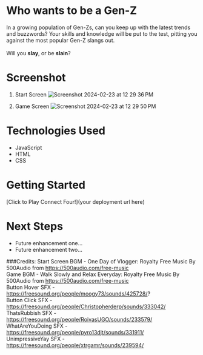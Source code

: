 # Who wants to be a Gen-Z

In a growing population of Gen-Zs, can you keep up with the latest trends and buzzwords? Your skills and knowledge will be put to the test, pitting you against the most popular Gen-Z slangs out. <br><br>Will you **slay**, or be **slain**?

# Screenshot
1. Start Screen
![Screenshot 2024-02-23 at 12 29 36 PM](https://github.com/droopypok/gen-z-quiz-game/assets/158001887/95b099d7-12a7-4d1e-ae86-989f5283dc88)

2. Game Screen
![Screenshot 2024-02-23 at 12 29 50 PM](https://github.com/droopypok/gen-z-quiz-game/assets/158001887/fa0b2ea4-ff27-49fd-b725-9422fee1b4bd)


# Technologies Used

- JavaScript
- HTML
- CSS

# Getting Started

[Click to Play Connect Four!](your deployment url here)

# Next Steps

- Future enhancement one...
- Future enhancement two...


###Credits: 
Start Screen BGM - One Day of Vlogger: Royalty Free Music By 500Audio from https://500audio.com/free-music <br>
Game BGM - Walk Slowly and Relax Everyday: Royalty Free Music By 500Audio from https://500audio.com/free-music <br>
Button Hover SFX - https://freesound.org/people/moogy73/sounds/425728/? <br>
Button Click SFX - https://freesound.org/people/Christopherderp/sounds/333042/ <br>
ThatsRubbish SFX - https://freesound.org/people/RoivasUGO/sounds/233579/ <br>
WhatAreYouDoing SFX - https://freesound.org/people/pyro13djt/sounds/331911/ <br>
UnimpressiveYay SFX - https://freesound.org/people/xtrgamr/sounds/239594/ <br>
